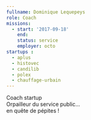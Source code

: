 ```yaml
---
fullname: Dominique Lequepeys
role: Coach
missions:
  - start: '2017-09-18'
    end:
    status: service
    employer: octo
startups :
  - aplus
  - histovec
  - candilib
  - polex
  - chauffage-urbain
---
```


Coach startup<br>
Orpailleur du service public…<br>
en quête de pépites !
